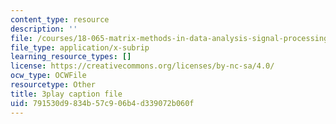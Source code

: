 ```yaml
---
content_type: resource
description: ''
file: /courses/18-065-matrix-methods-in-data-analysis-signal-processing-and-machine-learning-spring-2018/791530d9834b57c906b4d339072b060f_rZS2LGiurKY.srt
file_type: application/x-subrip
learning_resource_types: []
license: https://creativecommons.org/licenses/by-nc-sa/4.0/
ocw_type: OCWFile
resourcetype: Other
title: 3play caption file
uid: 791530d9-834b-57c9-06b4-d339072b060f
---
```

